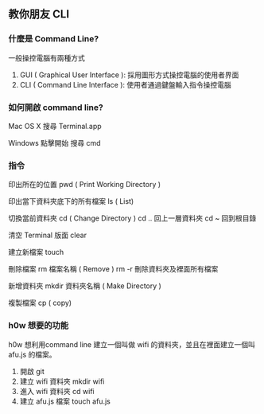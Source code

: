 ## 教你朋友 CLI

### 什麼是 Command Line?
一般操控電腦有兩種方式
1. GUI ( Graphical User Interface ): 採用圖形方式操控電腦的使用者界面
2. CLI ( Command Line Interface ): 使用者通過鍵盤輸入指令操控電腦

### 如何開啟 command line?
Mac OS X
    搜尋
    Terminal.app
    
Windows
    點擊開始
    搜尋 cmd

### 指令
印出所在的位置
pwd ( Print Working Directory )
        
印出當下資料夾底下的所有檔案
ls (  List)

切換當前資料夾
cd ( Change Directory )
    cd .. 回上一層資料夾
    cd ~ 回到根目錄

清空 Terminal 版面
clear

建立新檔案
touch

刪除檔案
rm 檔案名稱 ( Remove )
    rm -r 刪除資料夾及裡面所有檔案

新增資料夾
mkdir 資料夾名稱 ( Make Directory )

複製檔案
cp ( copy)


### h0w 想要的功能
h0w 想利用command line 建立一個叫做 wifi 的資料夾，並且在裡面建立一個叫 afu.js 的檔案。
1. 開啟 git
2. 建立 wifi 資料夾 
    mkdir wifi
3. 進入 wifi 資料夾
    cd wifi
4. 建立 afu.js 檔案
    touch afu.js
